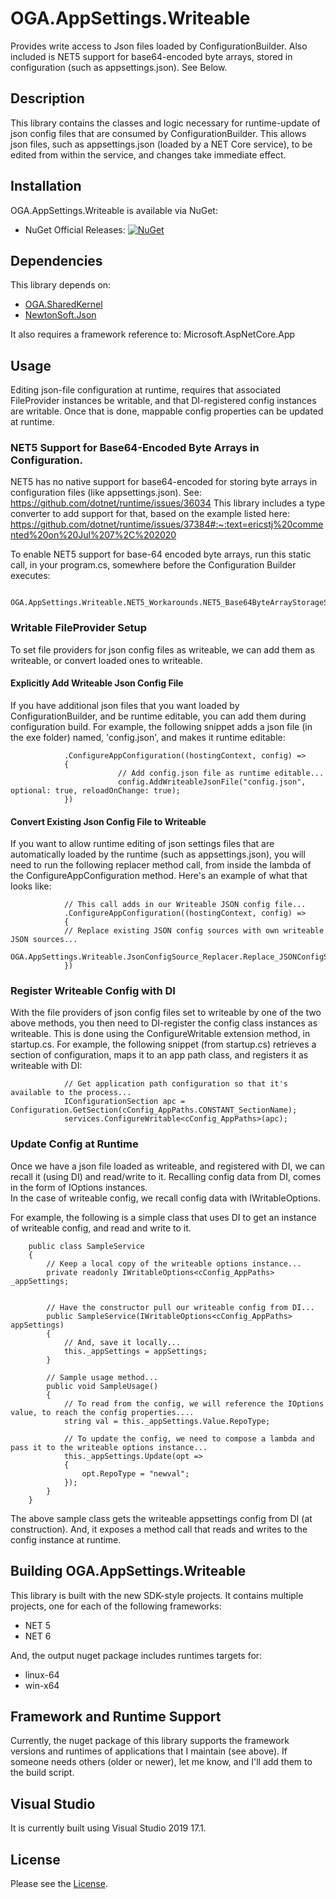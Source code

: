 # OGA.AppSettings.Writeable
Provides write access to Json files loaded by ConfigurationBuilder.
Also included is NET5 support for base64-encoded byte arrays, stored in configuration (such as appsettings.json). See Below.

## Description
This library contains the classes and logic necessary for runtime-update of json config files that are consumed by ConfigurationBuilder.
This allows json files, such as appsettings.json (loaded by a NET Core service), to be edited from within the service, and changes take immediate effect.

## Installation
OGA.AppSettings.Writeable is available via NuGet:
* NuGet Official Releases: [![NuGet](https://img.shields.io/nuget/vpre/OGA.AppSettings.Writeable.svg?label=NuGet)](https://www.nuget.org/packages/OGA.AppSettings.Writeable)

## Dependencies
This library depends on:
* [OGA.SharedKernel](https://github.com/LeeWhite187/OGA.SharedKernel)
* [NewtonSoft.Json](https://github.com/JamesNK/Newtonsoft.Json)

It also requires a framework reference to: Microsoft.AspNetCore.App

## Usage
Editing json-file configuration at runtime, requires that associated FileProvider instances be writable, and that DI-registered config instances are writable.
Once that is done, mappable config properties can be updated at runtime.

### NET5 Support for Base64-Encoded Byte Arrays in Configuration.
NET5 has no native support for base64-encoded for storing byte arrays in configuration files (like appsettings.json).
See: https://github.com/dotnet/runtime/issues/36034
This library includes a type converter to add support for that, based on the example listed here: https://github.com/dotnet/runtime/issues/37384#:~:text=ericstj%20commented%20on%20Jul%207%2C%202020

To enable NET5 support for base-64 encoded byte arrays, run this static call, in your program.cs, somewhere before the Configuration Builder executes:
```
        OGA.AppSettings.Writeable.NET5_Workarounds.NET5_Base64ByteArrayStorageSupport.Add_Base64StorageSupport_forByteArray_in_NET5();
```

### Writable FileProvider Setup
To set file providers for json config files as writeable, we can add them as writeable, or convert loaded ones to writeable.

#### Explicitly Add Writeable Json Config File
If you have additional json files that you want loaded by ConfigurationBuilder, and be runtime editable, you can add them during configuration build.
For example, the following snippet adds a json file (in the exe folder) named, 'config.json', and makes it runtime editable:
```
            .ConfigureAppConfiguration((hostingContext, config) =>
            {
                        // Add config.json file as runtime editable...
                        config.AddWriteableJsonFile("config.json", optional: true, reloadOnChange: true);
            })
```

#### Convert Existing Json Config File to Writeable
If you want to allow runtime editing of json settings files that are automatically loaded by the runtime (such as appsettings.json), you will need to run the following replacer method call, from inside the lambda of the ConfigureAppConfiguration method.
Here's an example of what that looks like:
```
            // This call adds in our Writeable JSON config file...
            .ConfigureAppConfiguration((hostingContext, config) =>
            {
            // Replace existing JSON config sources with own writeable JSON sources...
            OGA.AppSettings.Writeable.JsonConfigSource_Replacer.Replace_JSONConfigSources_with_Writeable_Sources(config);
            })
```

### Register Writeable Config with DI
With the file providers of json config files set to writeable by one of the two above methods, you then need to DI-register the config class instances as writeable.
This is done using the ConfigureWritable extension method, in startup.cs.
For example, the following snippet (from startup.cs) retrieves a section of configuration, maps it to an app path class, and registers it as writeable with DI:
```
            // Get application path configuration so that it's available to the process...
            IConfigurationSection apc = Configuration.GetSection(cConfig_AppPaths.CONSTANT_SectionName);
            services.ConfigureWritable<cConfig_AppPaths>(apc);
```

### Update Config at Runtime
Once we have a json file loaded as writeable, and registered with DI, we can recall it (using DI) and read/write to it.
Recalling config data from DI, comes in the form of IOptions instances.\
In the case of writeable config, we recall config data with IWritableOptions.

For example, the following is a simple class that uses DI to get an instance of writeable config, and read and write to it.
```
    public class SampleService
    {
        // Keep a local copy of the writeable options instance...
        private readonly IWritableOptions<cConfig_AppPaths> _appSettings;


        // Have the constructor pull our writeable config from DI...
        public SampleService(IWritableOptions<cConfig_AppPaths> appSettings)
        {
            // And, save it locally...
            this._appSettings = appSettings;
        }

        // Sample usage method...
        public void SampleUsage()
        {
            // To read from the config, we will reference the IOptions value, to reach the config properties....
            string val = this._appSettings.Value.RepoType;

            // To update the config, we need to compose a lambda and pass it to the writeable options instance...
            this._appSettings.Update(opt =>
            {
                opt.RepoType = "newval";
            });
        }
    }
```
The above sample class gets the writeable appsettings config from DI (at construction).
And, it exposes a method call that reads and writes to the config instance at runtime.

## Building OGA.AppSettings.Writeable
This library is built with the new SDK-style projects.
It contains multiple projects, one for each of the following frameworks:
* NET 5
* NET 6

And, the output nuget package includes runtimes targets for:
* linux-64
* win-x64

## Framework and Runtime Support
Currently, the nuget package of this library supports the framework versions and runtimes of applications that I maintain (see above).
If someone needs others (older or newer), let me know, and I'll add them to the build script.

## Visual Studio
It is currently built using Visual Studio 2019 17.1.

## License
Please see the [License](LICENSE).

